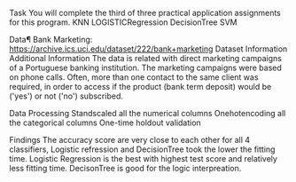 Task
You will complete the third of three practical application assignments for this program.
KNN
LOGISTICRegression
DecisionTree
SVM


Data¶
Bank Marketing: https://archive.ics.uci.edu/dataset/222/bank+marketing
Dataset Information Additional Information
The data is related with direct marketing campaigns of a Portuguese banking institution. The marketing campaigns were based on phone calls. Often, more than one contact to the same client was required, in order to access if the product (bank term deposit) would be ('yes') or not ('no') subscribed.


Data Processing
Standscaled all the numerical columns
Onehotencoding all the categorical columns
One-time holdout validation

Findings
The accuracy score are very close to each other for all 4 classifiers, Logistic refression and DecisionTree took the lower the fitting time.
Logistic Regression is the best with highest test score and relatively less fitting time.
DecisonTree is good for the logic interpreation.
